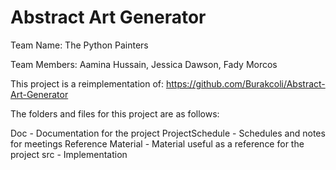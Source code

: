 # Abstract Art Generator

Team Name: The Python Painters

Team Members: Aamina Hussain, Jessica Dawson, Fady Morcos


This project is a reimplementation of: https://github.com/Burakcoli/Abstract-Art-Generator

The folders and files for this project are as follows:

Doc - Documentation for the project
ProjectSchedule - Schedules and notes for meetings
Reference Material - Material useful as a reference for the project
src - Implementation
